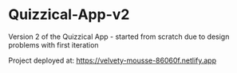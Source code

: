 # Quizzical-App-v2
Version 2 of the Quizzical App - started from scratch due to design problems with first iteration

Project deployed at: https://velvety-mousse-86060f.netlify.app
